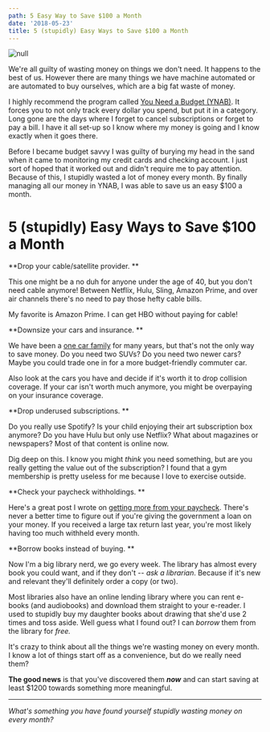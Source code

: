 ```yaml
---
path: 5 Easy Way to Save $100 a Month
date: '2018-05-23'
title: 5 (stupidly) Easy Ways to Save $100 a Month
---
```

![null](/assets/5wayssave100month.png)

We're all guilty of wasting money on things we don't need.  It happens to the best of us.  However there are many things we have machine automated or are automated to buy ourselves, which are a big fat waste of money.  

I highly recommend the program called [You Need a Budget (YNAB)](https://www.youneedabudget.com/).  It forces you to not only track every dollar you spend, but put it in a category.  Long gone are the days where I forget to cancel subscriptions or forget to pay a bill.  I have it all set-up so I know where my money is going and I know exactly when it goes there.

Before I became budget savvy I was guilty of burying my head in the sand when it came to monitoring my credit cards and checking account.  I just sort of hoped that it worked out and didn't require me to pay attention.  Because of this, I stupidly wasted a lot of money every month.  By finally managing all our money in YNAB, I was able to save us an easy $100 a month.

# 5 (stupidly) Easy Ways to Save $100 a Month

**Drop your cable/satellite provider. **

This one might be a no duh for anyone under the age of 40, but you don't need cable anymore!  Between Netflix, Hulu, Sling, Amazon Prime, and over air channels there's no need to pay those hefty cable bills. 

My favorite is Amazon Prime. I can get HBO without paying for cable!

**Downsize your cars and insurance. **

We have been a [one car family](https://kohlifornia.com/3-tips-for-living-the-one-car-life/) for many years, but that's not the only way to save money.  Do you need two SUVs?  Do you need two newer cars?  Maybe you could trade one in for a more budget-friendly commuter car.  

Also look at the cars you have and decide if it's worth it to drop collision coverage.  If your car isn't worth much anymore, you might be overpaying on your insurance coverage.

**Drop underused subscriptions. **

Do you really use Spotify?  Is your child enjoying their art subscription box anymore?  Do you have Hulu but only use Netflix? What about magazines or newspapers? Most of that content is online now.  

Dig deep on this. I know you might _think_ you need something, but are you really getting the value out of the subscription?  I found that a gym membership is pretty useless for me because I love to exercise outside.

**Check your paycheck withholdings. **

Here's a great post I wrote on [getting more from your paycheck](https://kohlifornia.com/3-easy-ways-to-increase-your-paycheck).  There's never a better time to figure out if you're giving the government a loan on your money.  If you received a large tax return last year, you're most likely having too much withheld every month.

**Borrow books instead of buying. **

Now I'm a big library nerd, we go every week.  The library has almost every book you could want, and if they don't -- _ask a librarian_.  Because if it's new and relevant they'll definitely order a copy (or two).  

Most libraries also have an online lending library where you can rent e-books (and audiobooks) and download them straight to your e-reader.  I used to stupidly buy my daughter books about drawing that she'd use 2 times and toss aside.  Well guess what I found out? I can _borrow_ them from the library for _free._

It's crazy to think about all the things we're wasting money on every month.  I know a lot of things start off as a convenience, but do we really need them?  

**The good news** is that you've discovered them _**now**_ and can start saving at least $1200 towards something more meaningful.

- - -

_What's something you have found yourself stupidly wasting money on every month?_
